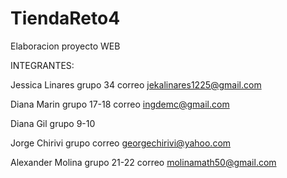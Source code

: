 # TiendaReto4
Elaboracion proyecto WEB

INTEGRANTES:

Jessica Linares   grupo 34       correo jekalinares1225@gmail.com

Diana Marin       grupo 17-18    correo ingdemc@gmail.com

Diana Gil         grupo 9-10

Jorge Chirivi     grupo          correo georgechirivi@yahoo.com

Alexander Molina  grupo 21-22    correo molinamath50@gmail.com
